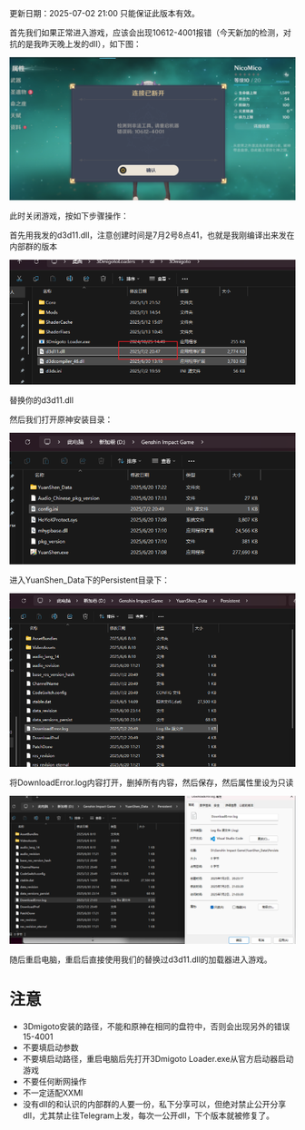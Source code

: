 更新日期：2025-07-02 21:00 只能保证此版本有效。

首先我们如果正常进入游戏，应该会出现10612-4001报错（今天新加的检测，对抗的是我昨天晚上发的dll），如下图：

![alt text](image.png)

此时关闭游戏，按如下步骤操作：

首先用我发的d3d11.dll，注意创建时间是7月2号8点41，也就是我刚编译出来发在内部群的版本

![alt text](image-4.png)

替换你的d3d11.dll

然后我们打开原神安装目录：

![alt text](image-1.png)

进入YuanShen_Data下的Persistent目录下：

![alt text](image-2.png)

将DownloadError.log内容打开，删掉所有内容，然后保存，然后属性里设为只读

![alt text](image-3.png)

随后重启电脑，重启后直接使用我们的替换过d3d11.dll的加载器进入游戏。

# 注意
- 3Dmigoto安装的路径，不能和原神在相同的盘符中，否则会出现另外的错误15-4001
- 不要填启动参数
- 不要填启动路径，重启电脑后先打开3Dmigoto Loader.exe从官方启动器启动游戏
- 不要任何断网操作
- 不一定适配XXMI
- 没有dll的和认识的内部群的人要一份，私下分享可以，但绝对禁止公开分享dll，尤其禁止往Telegram上发，每次一公开dll，下个版本就被修复了。
